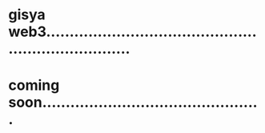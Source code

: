 # gisya web3.......................................................................
# coming soon...............................................
